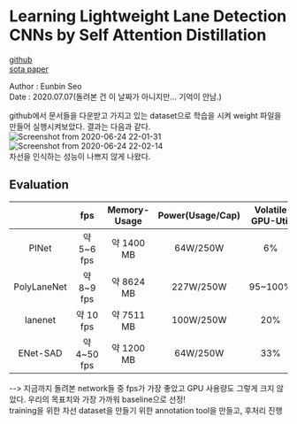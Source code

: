 # Learning Lightweight Lane Detection CNNs by Self Attention Distillation
[github](https://github.com/InhwanBae/ENet-SAD_Pytorch) <br/>
[sota paper](https://arxiv.org/abs/1908.00821)

Author : Eunbin Seo <br/>
Date : 2020.07.07(돌려본 건 이 날짜가 아니지만... 기억이 안남.)

github에서 문서들을 다운받고 가지고 있는 dataset으로 학습을 시켜 weight 파일을 만들어 실행시켜보았다.
결과는 다음과 같다.  
![Screenshot from 2020-06-24 22-01-31](https://user-images.githubusercontent.com/53460541/86792472-7dbe9400-c0a5-11ea-8bbf-d38b96db76c1.png)  
![Screenshot from 2020-06-24 22-02-14](https://user-images.githubusercontent.com/53460541/86792477-7eefc100-c0a5-11ea-9de3-84ffdae19d0e.png)  
차선을 인식하는 성능이 나쁘지 않게 나왔다. 

## Evaluation
|  | fps |Memory-Usage|Power(Usage/Cap)|Volatile GPU-Util|
|:--------:|:--------:|:--------:|:--------:|:--------:|
| PINet | 약 5~6 fps | 약 1400 MB | 64W/250W | 6% |
| PolyLaneNet | 약 8~9 fps | 약 8624 MB | 227W/250W | 95~100% |
| lanenet | 약 10 fps | 약 7511 MB | 100W/250W | 20% |
| ENet-SAD | 약 4~50 fps | 약 1200 MB | 64W/250W | 33% |
--> 지금까지 돌려본 network들 중 fps가 가장 좋았고 GPU 사용량도 그렇게 크지 않았다. 우리의 목표치와 가장 가까워 baseline으로 선정!  
training을 위한 차선 dataset을 만들기 위한 annotation tool을 만들고, 후처리 진행
